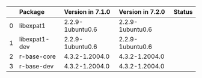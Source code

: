 <!-- markdown-link-check-disable -->

|    | Package       | Version in 7.1.0   | Version in 7.2.0   | Status   |
|---:|:--------------|:-------------------|:-------------------|:---------|
|  0 | libexpat1     | 2.2.9-1ubuntu0.6   | 2.2.9-1ubuntu0.6   |          |
|  1 | libexpat1-dev | 2.2.9-1ubuntu0.6   | 2.2.9-1ubuntu0.6   |          |
|  2 | r-base-core   | 4.3.2-1.2004.0     | 4.3.2-1.2004.0     |          |
|  3 | r-base-dev    | 4.3.2-1.2004.0     | 4.3.2-1.2004.0     |          |